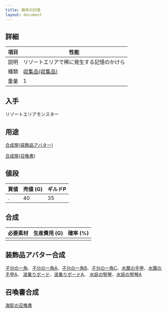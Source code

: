 ```yaml
---
title: 棘貝の記憶
layout: document
---
```

## 詳細

|項目|性能|
|---|---|
|説明|リゾートエリアで稀に発生する記憶のかけら|
|種類|[収集品(収集品)](収集品(収集品))|
|重量|1|

## 入手

リゾートエリアモンスター

## 用途

[合成屋(装飾品アバター)](合成屋(装飾品アバター))

[合成屋(召喚書)](合成屋(召喚書))

## 値段

|買値|売値 (G)|ギルドP|
|---|---|---|
|.|40|35|

## 合成

|必要素材|生産費用 (G)|確率 (%)|
|---|---|---|
||||

## 装飾品アバター合成

[子分の一角](子分の一角)、[子分の一角A](子分の一角A)、[子分の一角B](子分の一角B)、[子分の一角C](子分の一角C)、[水魔の手甲](水魔の手甲)、[水魔の手甲A](水魔の手甲A)、
[波乗りボード](波乗りボード)、[波乗りボードA](波乗りボードA)、
[水妖の竪琴](水妖の竪琴)、[水妖の竪琴A](水妖の竪琴A)

## 召喚書合成

[海髭の召喚書](海髭の召喚書)

